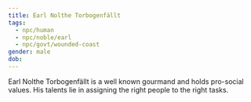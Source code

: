 ```yaml
---
title: Earl Nolthe Torbogenfällt
tags:
  - npc/human
  - npc/noble/earl
  - npc/govt/wounded-coast
gender: male
dob:
---
```


Earl Nolthe Torbogenfällt is a well known gourmand and holds pro-social values. His talents lie in assigning the right people to the right tasks.
